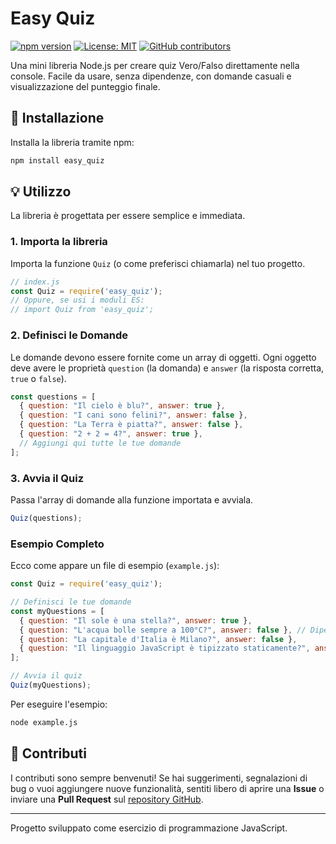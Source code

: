 # Easy Quiz

[![npm version](https://badge.fury.io/js/easy_quiz.svg)](https://www.npmjs.com/package/easy_quiz)
[![License: MIT](https://img.shields.io/badge/License-MIT-yellow.svg)](https://opensource.org/licenses/MIT)
[![GitHub contributors](https://img.img.shields.io/github/contributors/Drakesev/easy_quiz)](https://github.com/Drakesev/easy_quiz/graphs/contributors)

Una mini libreria Node.js per creare quiz Vero/Falso direttamente nella console. Facile da usare, senza dipendenze, con domande casuali e visualizzazione del punteggio finale.

## 🚀 Installazione

Installa la libreria tramite npm:

```bash
npm install easy_quiz
```

## 💡 Utilizzo

La libreria è progettata per essere semplice e immediata.

### 1. Importa la libreria

Importa la funzione `Quiz` (o come preferisci chiamarla) nel tuo progetto.

```javascript
// index.js
const Quiz = require('easy_quiz');
// Oppure, se usi i moduli ES:
// import Quiz from 'easy_quiz';
```

### 2. Definisci le Domande

Le domande devono essere fornite come un array di oggetti. Ogni oggetto deve avere le proprietà `question` (la domanda) e `answer` (la risposta corretta, `true` o `false`).

```javascript
const questions = [
  { question: "Il cielo è blu?", answer: true },
  { question: "I cani sono felini?", answer: false },
  { question: "La Terra è piatta?", answer: false },
  { question: "2 + 2 = 4?", answer: true },
  // Aggiungi qui tutte le tue domande
];
```

### 3. Avvia il Quiz

Passa l'array di domande alla funzione importata e avviala.

```javascript
Quiz(questions);
```

### Esempio Completo

Ecco come appare un file di esempio (`example.js`):

```javascript
const Quiz = require('easy_quiz');

// Definisci le tue domande
const myQuestions = [
  { question: "Il sole è una stella?", answer: true },
  { question: "L'acqua bolle sempre a 100°C?", answer: false }, // Dipende dalla pressione!
  { question: "La capitale d'Italia è Milano?", answer: false },
  { question: "Il linguaggio JavaScript è tipizzato staticamente?", answer: false },
];

// Avvia il quiz
Quiz(myQuestions);
```

Per eseguire l'esempio:

```bash
node example.js
```


## 🤝 Contributi

I contributi sono sempre benvenuti! Se hai suggerimenti, segnalazioni di bug o vuoi aggiungere nuove funzionalità, sentiti libero di aprire una **Issue** o inviare una **Pull Request** sul [repository GitHub](https://github.com/Drakesev/easy_quiz).

---
Progetto sviluppato come esercizio di programmazione JavaScript.
